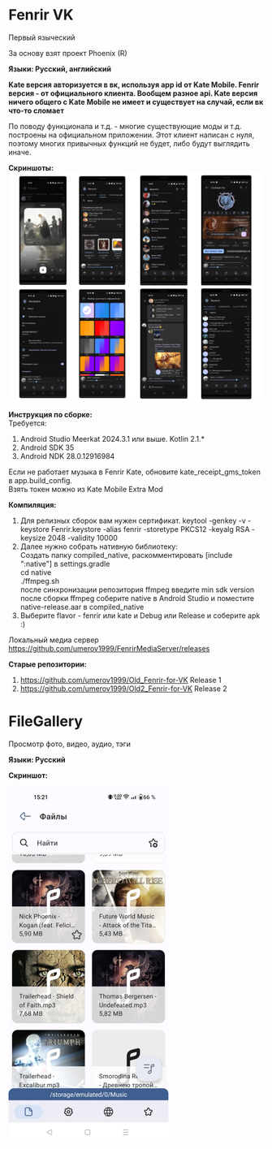 # Fenrir VK
Первый языческий

За основу взят проект Phoenix (R)

<b>Языки: Русский, английский</b>

<b>Kate версия авторизуется в вк, используя app id от Kate Mobile. Fenrir версия - от официального клиента. Вообщем разное api. Kate версия ничего общего с Kate Mobile не имеет и существует на случай, если вк что-то сломает</b>

По поводу функционала и т.д. - многие существующие моды и т.д. построены на официальном приложении. Этот клиент написан с нуля, поэтому многих привычных функций не будет, либо будут выглядить иначе.

<b>Скриншоты:</b>
<img src="Fenrir_VK.jpg"/>

<b>Инструкция по сборке:</b><br>
Требуется:<br>
  1) Android Studio Meerkat 2024.3.1 или выше. Kotlin 2.1.*
  2) Android SDK 35
  3) Android NDK 28.0.12916984
  
  Если не работает музыка в Fenrir Kate, обновите kate_receipt_gms_token в app.build_config.<br>
  Взять токен можно из Kate Mobile Extra Mod
  
<b>Компиляция:</b>

  1) Для релизных сборок вам нужен сертификат.
        keytool -genkey -v -keystore Fenrir.keystore -alias fenrir -storetype PKCS12 -keyalg RSA -keysize 2048 -validity 10000
  2) Далее нужно собрать нативную библиотеку:<br>
        Создать папку compiled_native, раскомментировать [include ":native"] в settings.gradle<br>
        cd native<br>
        ./ffmpeg.sh<br>
        после синхронизации репозитория ffmpeg введите min sdk version<br>
        после сборки ffmpeg соберите native в Android Studio и поместите native-release.aar в compiled_native<br>
  3) Выберите flavor - fenrir или kate и Debug или Release и соберите apk :)

Локальный медиа сервер https://github.com/umerov1999/FenrirMediaServer/releases

<b>Старые репозитории:</b>

  1) https://github.com/umerov1999/Old_Fenrir-for-VK Release 1
  2) https://github.com/umerov1999/Old2_Fenrir-for-VK Release 2

# FileGallery
Просмотр фото, видео, аудио, тэги

<b>Языки: Русский</b>

<b>Скриншот:</b>

<img src="FileGallery.jpg"/>

